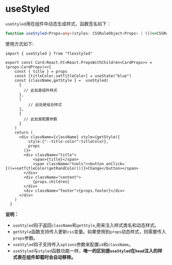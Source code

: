 # useStyled

`useStyled`用在组件中动态生成样式，函数签名如下：

```ts
function useStyled<Props=any>(styles: CSSRuleObject<Props> | (()=>CSSRuleObject<Props>),options?:StyledOptions):StyledObject
```


使用方式如下:


```tsx
import { useStyled } from "flexstyled"

export const Card:React.FC<React.PropsWithChildren<CardProps>> = (props:CardProps)=>{
    const { title } = props
    const [titleColor,setTitleColor] = useState("blue")
    const {className,getStyle } =  useStyled(
      {
        // 此处是组件样式
      },
      [
          // 此处是组合样式
      ],
      { 
        // 此处是配置参数 
      }
    )
    return (
      <div className={className} style={getStyle({
          style:{"--title-color":titleColor},
          props
        )}>
        <div className="title">            
            <span>{title}</span>
            <span className="tools"><button onClick={()=>setTitleColor(getRandColor())}>Change</button></span>
        </div>
        <div className="content">          
            {props.children}
        </div>
        <div className="footer">{props.footer}</div>
      </div>
    )
  }
```

**说明：**

- `useStyled`钩子返回`className`和`getStyle`,用来注入样式类名和动态样式。
- `getStyle`函数支持传入更新`css`变量。如果使用到`props`动态样式，则需要传入`props`参数。
- `useStyled`钩子支持传入`options`参数来配置`id`和`className`。
- `useStyled`与`styled`函数功能一样，**唯一的区别是`useStyled`在`head`注入的样式表在组件卸载时会自动移除。** 



